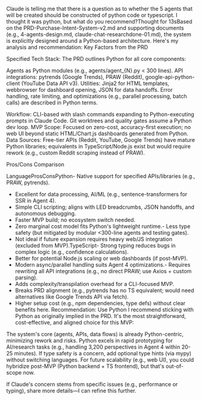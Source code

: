 Claude is telling me that there is a question as to whether the 5 agents that will be created should be constructed of python code or typescript. I thought it was python, but what do you recommend?Thought for 13sBased on the PRD-Purchase-Intent-System-v2.md and supporting documents (e.g., 4-agents-design.md, claude-chat-researchdone-01.md), the system is explicitly designed around a Python-based architecture. Here's my analysis and recommendation:
Key Factors from the PRD

Specified Tech Stack: The PRD outlines Python for all core components:

Agents as Python modules (e.g., agents/agent_{N}.py < 300 lines).
API integrations: pytrends (Google Trends), PRAW (Reddit), google-api-python-client (YouTube Data API v3).
Utilities: Jinja2 for HTML templates, webbrowser for dashboard opening, JSON for data handoffs.
Error handling, rate limiting, and optimizations (e.g., parallel processing, batch calls) are described in Python terms.


Workflow: CLI-based with slash commands expanding to Python-executing prompts in Claude Code. Git worktrees and quality gates assume a Python dev loop.
MVP Scope: Focused on zero-cost, accuracy-first execution; no web UI beyond static HTML/Chart.js dashboards generated from Python.
Data Sources: Free-tier APIs (Reddit, YouTube, Google Trends) have mature Python libraries; equivalents in TypeScript/Node.js exist but would require rework (e.g., custom Reddit scraping instead of PRAW).

Pros/Cons Comparison



LanguageProsConsPython- Native support for specified APIs/libraries (e.g., PRAW, pytrends).
- Excellent for data processing, AI/ML (e.g., sentence-transformers for SSR in Agent 4).
- Simple CLI scripting; aligns with LED breadcrumbs, JSON handoffs, and autonomous debugging.
- Faster MVP build; no ecosystem switch needed.
- Zero marginal cost model fits Python's lightweight runtime.- Less type safety (but mitigated by modular <300-line agents and testing gates).
- Not ideal if future expansion requires heavy web/JS integration (excluded from MVP).TypeScript- Strong typing reduces bugs in complex logic (e.g., confidence calculations).
- Better for potential Node.js scaling or web dashboards (if post-MVP).
- Modern async/parallel handling suits Agent 4 optimizations.- Requires rewriting all API integrations (e.g., no direct PRAW; use Axios + custom parsing).
- Adds complexity/transpilation overhead for a CLI-focused MVP.
- Breaks PRD alignment (e.g., pytrends has no TS equivalent; would need alternatives like Google Trends API via fetch).
- Higher setup cost (e.g., npm dependencies, type defs) without clear benefits here.
Recommendation: Use Python
I recommend sticking with Python as originally implied in the PRD. It's the most straightforward, cost-effective, and aligned choice for this MVP:

The system's core (agents, APIs, data flows) is already Python-centric, minimizing rework and risks.
Python excels in rapid prototyping for AI/research tasks (e.g., handling 3,200 perspectives in Agent 4 within 20-25 minutes).
If type safety is a concern, add optional type hints (via mypy) without switching languages.
For future scalability (e.g., web UI), you could hybridize post-MVP (Python backend + TS frontend), but that's out-of-scope now.

If Claude's concern stems from specific issues (e.g., performance or typing), share more details—I can refine this further.